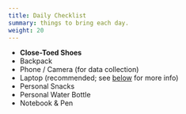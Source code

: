 ```yaml
---
title: Daily Checklist
summary: things to bring each day.
weight: 20
---
```


* **Close-Toed Shoes**
* Backpack
* Phone / Camera (for data collection)
* Laptop (recommended; see [below](#new-laptops-and-software) for more info) 
* Personal Snacks
* Personal Water Bottle
* Notebook & Pen
